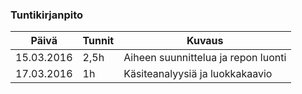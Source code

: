 ### Tuntikirjanpito
Päivä | Tunnit | Kuvaus
--------------- | ----- | ------
15.03.2016 | 2,5h | Aiheen suunnittelua ja repon luonti
17.03.2016 | 1h | Käsiteanalyysiä ja luokkakaavio
